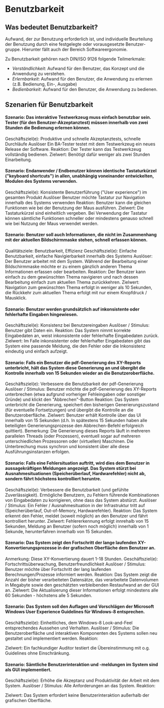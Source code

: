 
# Benutzbarkeit

## Was bedeutet Benutzbarkeit?

Aufwand, der zur Benutzung erforderlich ist, und individuelle Beurteilung der Benutzung durch eine festgelegte oder vorausgesetzte Benutzer-gruppe. Hierunter fällt auch der Bereich Softwareergonomie.

Zu Benutzbarkeit gehören nach DIN/ISO 9126 folgende Teilmerkmale:

* _Verständlichkeit_: Aufwand für den Benutzer, das Konzept und die Anwendung zu verstehen.
* _Erlernbarkeit_: Aufwand für den Benutzer, die Anwendung zu erlernen (z.B. Bedienung, Ein-, Ausgabe)
* _Bedienbarkeit_: Aufwand für den Benutzer, die Anwendung zu bedienen.




## Szenarien für Benutzbarkeit
#### Szenario: Das interaktive Testwerkzeug muss einfach benutzbar sein. Tester (für den Benutzer-Akzeptanztest) müssen innerhalb von zwei Stunden die Bedienung erlernen können.  

Geschäftsziel(e):
Produktive und schnelle Akzeptanztests, schnelle Durchläufe 
Auslöser
Ein BA-Tester testet mit dem Testwerkzeug ein neues Release der Software.
Reaktion:
Der Tester kann das Testwerkzeug vollständig bedienen.
Zielwert:
Benötigt dafür weniger als zwei Stunden Einarbeitung.

#### Szenario: Endanwender / Endbenutzer können identische Tastaturkürzel ("keyboard shortcuts") in allen, unabhängig voneinander entwickelten, Modulen des Systems verwenden. 

Geschäftsziel(e):
Konsistente Benutzerführung ("User experience") im gesamten Produkt
Auslöser
Benutzer möchte Tastatur zur Navigation innerhalb des Systems verwenden
Reaktion:
Benutzer kann die gleichen Funktionen wie bei der Benutzung der Maus ausführen.
Zielwert:
Die Tastaturkürzel sind einheitlich vergeben. Bei Verwendung der Tastatur können sämtliche Funktionen schneller oder mindestens genauso schnell wie bei Nutzung der Maus verwendet werden.


#### Szenario: Benutzer soll auch Informationen, die nicht im Zusammenhang mit der aktuellen Bildschirmmaske stehen, schnell erfassen können. 
Qualitätsziele: Benutzbarkeit, Effizienz 
Geschäftsziel(e):
Einfache Benutzbarkeit, einfache Navigierbarkeit innerhalb des Systems
Auslöser:
Der Benutzer arbeitet mit dem System. Während der Bearbeitung einer Bildschirmmaske möchte er zu einem gänzlich anderen Thema Informationen erfassen oder bearbeiten.
Reaktion:
Der Benutzer kann einfach zu dem gewünschten Thema navigieren und nach dessen Bearbeitung einfach zum aktuellen Thema zurückkehren.
Zielwert:
Navigation zum gewünschten Thema erfolgt in weniger als 10 Sekunden, die Rückkehr zum aktuellen Thema erfolgt mit nur einem Knopfdruck / Mausklick.


#### Szenario: Benutzer werden grundsätzlich auf inkonsistente oder fehlerhafte Eingaben hingewiesen. 

Geschäftsziel(e):
Konsistenz bei Benutzereingaben
Auslöser / Stimulus:
Benutzer gibt Daten ein.
Reaktion:
Das System nimmt korrekte Eingabedaten an, weist inkonsistente oder fehlerhafte Eingabedaten zurück.
Zielwert:
Im Falle inkonsistenter oder fehlerhafter Eingabedaten gibt das System eine passende Meldung, die den Fehler oder die Inkonsistenz eindeutig und einfach aufzeigt.

#### Szenario: Falls ein Benutzer die pdf-Generierung des XY-Reports unterbricht, hält das System diese Generierung an und übergibt die Kontrolle innerhalb von 15 Sekunden wieder an die Benutzeroberfläche. 

Geschäftsziel(e):
Verbessere die Benutzbarkeit der pdf-Generierung
Auslöser / Stimulus:
Benutzer möchte die pdf-Generierung des XY-Reports unterbrechen (etwa aufgrund vorheriger Fehleingaben oder sonstiger Gründe) und klickt den "Abbrechen"-Button
Reaktion:
Das System unterbricht die Generierung, speichert den bisherigen Generierungszustand (für eventuelle Fortsetzungen) und übergibt die Kontrolle an die Benutzeroberfläche. 
Zielwert:
Benutzer erhält Kontrolle über das UI innerhalb von 15 Sekunden (d.h. In spätestens 15 Sekunden haben alle beteiligten Generierungsprozesse den Abbrechen-Befehl erfolgreich quittiert).
Bemerkung: Die Generierung dieses Reports läuft in mehreren parallelen Threads (oder Prozessen), eventuell sogar auf mehreren unterschiedlichen Prozessoren oder (virtuellen) Maschinen. Die Unterbrechung muss synchron und konsistent über alle diese Ausführungsinstanzen erfolgen.

#### Szenario: Falls eine Fehlersituation auftritt, wird dies dem Benutzer in aussagekräftigen Meldungen angezeigt. Das System stürzt bei Ausnahmesituationen (Speicherüberlauf, Hardwarefehler) nicht ab, sondern fährt höchstens kontrolliert heruntre.

Geschäftsziel(e):
Verbessere die Benutzbarkeit (und gefühlte Zuverlässigkeit). Ermögliche Benutzern, zu Fehlern führende Kombinationen von Eingabedaten zu korrigieren, ohne dass das System abstürzt.
Auslöser / Stimulus:
Ein Fehler / Ausnahmesituation in der Infrastruktur tritt auf (Speicherüberlauf, Out-of-Memory, Hardwarefehler).
Reaktion:
Das System erkennt den Fehler, meldet (soweit möglich) an den Benutzer und fährt kontrolliert herunter. 
Zielwert:
Fehlererkennung erfolgt innrehalb von 15 Sekunden, Meldung an Benutzer (sofern noch möglich) innerhalb von 1 Sekunde, herunterfahren innerhalb von 15 Sekunden. 

#### Szenario: Das System zeigt den Fortschritt der lange laufenden XY-Konvertierungsprozesse in der grafischen Oberfläche dem Benutzer an. 
Anmerkung: Diese XY-Konvertierung dauert 1-18 Stunden.
Geschäftsziel(e):
Fortschrittsüberwachung, Benutzerfreundlichkeit
Auslöser / Stimulus:
Benutzer möchte über Fortschritt der lang laufenden Berechnungen/Prozesse informiert werden.
Reaktion:
Das System zeigt die Anzahl der bisher verarbeiteten Datensätze, das verarbeitete Datenvolumen in Megabyte sowie den geschätzten verbleibenden Restaufwand an der GUI an. 
Zielwert:
Die Aktualisierung dieser Informationen erfolgt mindestens alle 60 Sekunden - höchstens alle 5 Sekunden.

#### Szenario: Das System soll den Auflagen und Vorschlägen der Microsoft Windows User Experience Guidelines für Windows-8 entsprechen. 

Geschäftsziel(e):
Einheitliches, dem Windows-8 Look-and-Feel entsprechendes Aussehen und Verhalten.
Auslöser / Stimulus:
Die Benutzeroberfläche und interaktiven Komponenten des Systems sollen neu gestaltet und implementiert werden.
Reaktion:

Zielwert:
Ein fachkundiger Auditor testiert die Übereinstimmung mit o.g. Guidelines ohne Einschränkung.

#### Szenario: Sämtliche Benutzerinteraktion und -meldungen im System sind als GUI implementiert. 

Geschäftsziel(e):
Erhöhe die Akzeptanz und Produktivität der Arbeit mit dem System.
Auslöser / Stimulus:
Alle Anforderungen an das System.
Reaktion:

Zielwert:
Das System erfordert keine Benutzerinteraktion außerhalb der grafischen Oberfläche.

